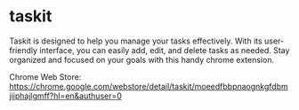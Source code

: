 # taskit
Taskit is designed to help you manage your tasks effectively. With its user-friendly interface, you can easily add, edit, and delete tasks as needed. Stay organized and focused on your goals with this handy chrome extension.


Chrome Web Store: https://chrome.google.com/webstore/detail/taskit/moeedfbbpnaognkgfdbmjiiphajlgmff?hl=en&authuser=0
